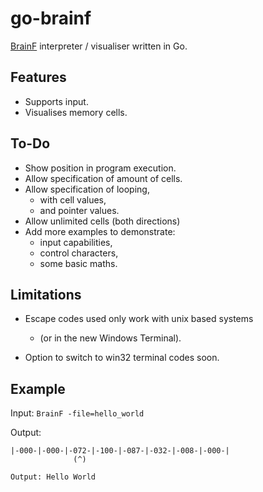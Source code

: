 # go-brainf

[BrainF](https://en.wikipedia.org/wiki/Brainfuck) interpreter / visualiser written in Go.

## Features

- Supports input.
- Visualises memory cells.

## To-Do

- Show position in program execution.
- Allow specification of amount of cells.
- Allow specification of looping, 
  - with cell values, 
  - and pointer values.
- Allow unlimited cells (both directions)
- Add more examples to demonstrate:
  - input capabilities,
  - control characters,
  - some basic maths.

## Limitations

- Escape codes used only work with unix based systems 
  - (or in the new Windows Terminal).

- Option to switch to win32 terminal codes soon.

## Example

Input: `BrainF -file=hello_world`

Output:

```
|-000-|-000-|-072-|-100-|-087-|-032-|-008-|-000-|
              (^)      
              
Output: Hello World
```

